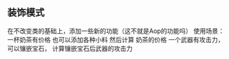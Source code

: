 ## 装饰模式 
在不改变类的基础上，添加一些新的功能（这不就是Aop的功能吗）
使用场景：
    一杯奶茶有价格 也可以添加各种小料 然后计算 奶茶的价格
    一个武器有攻击力，可以镶嵌宝石， 计算镶嵌宝石后武器的攻击力
